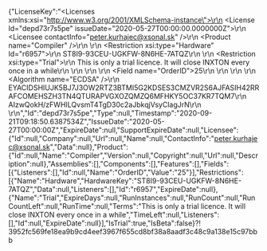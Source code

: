 {"LicenseKey":"<Licenses xmlns:xsi=\"http://www.w3.org/2001/XMLSchema-instance\">\r\n  <License Id=\"depd73r7s5pe\" issueDate=\"2020-05-27T00:00:00.0000000Z\">\r\n    <Licensee contactInfo=\"peter.kurhajec@xsonal.sk\" />\r\n    <Product name=\"Compiler\" />\r\n    <Restrictions>\r\n      <Restriction xsi:type=\"Hardware\" Id=\"r6957\">\r\n        <HardwareKey>ST8I9-93CEU-UGKFW-8N6HE-7ATQZ</HardwareKey>\r\n      </Restriction>\r\n      <Restriction xsi:type=\"Trial\">\r\n        <Terms>This is only a trial licence. It will close INXTON every once in a while</Terms>\r\n      </Restriction>\r\n    </Restrictions>\r\n    <Fields>\r\n      <Field name=\"OrderID\">25</Field>\r\n    </Fields>\r\n  </License>\r\n  <Signature>\r\n    <Algorithm name=\"ECDSA\" />\r\n    <PublicKey>EYACIDSHIUJK5BJ7J3OW2RTZ3BTMI5G2KDSES3CMZVR2S6AJFASIH42RRAFCOMEHSZH3TN4QTURAPVGXOZQMZQ6MFHKY5OC37KR7TQM7</PublicKey>\r\n    <SignatureValue>AIzwQokH/zFWHILQvsmT4TgD30c2aJbkqjVsyClagJrN</SignatureValue>\r\n  </Signature>\r\n</Licenses>","Id":"depd73r7s5pe","Type":null,"Timestamp":"2020-09-21T09:18:50.6387534Z","IssueDate":"2020-05-27T00:00:00Z","ExpireDate":null,"SupportExpireDate":null,"Licensee":{"Id":null,"Company":null,"Url":null,"Name":null,"ContactInfo":"peter.kurhajec@xsonal.sk","Data":null},"Product":{"Id":null,"Name":"Compiler","Version":null,"Copyright":null,"Url":null,"Description":null},"Assemblies":[],"Components":[],"Features":[],"Fields":[{"Listeners":[],"Id":null,"Name":"OrderID","Value":"25"}],"Restrictions":[{"Name":"Hardware","HardwareKey":"ST8I9-93CEU-UGKFW-8N6HE-7ATQZ","Data":null,"Listeners":[],"Id":"r6957","ExpireDate":null},{"Name":"Trial","ExpireDays":null,"RunInstances":null,"RunCount":null,"RunCountLeft":null,"RunTime":null,"Terms":"This is only a trial licence. It will close INXTON every once in a while","TimeLeft":null,"Listeners":[],"Id":null,"ExpireDate":null}],"IsTrial":true,"IsBeta":false}⁈3952fc569fe18ea9b9cd4eef3967f655cd8bf38a8aadf3c48c9a138e15c97bbb